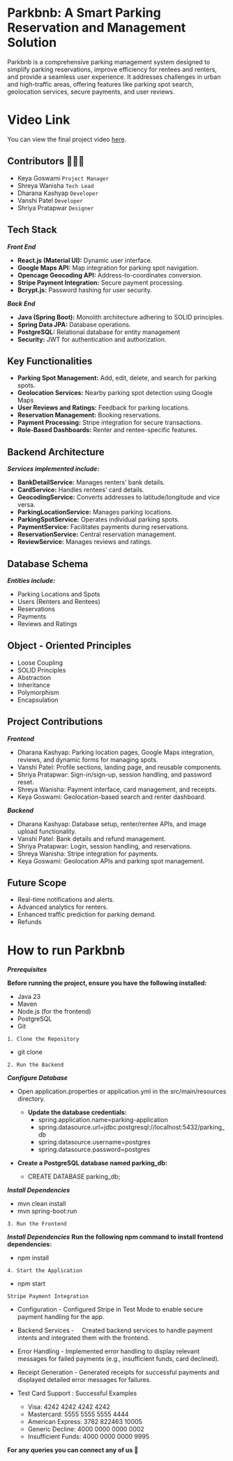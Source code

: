 # Parkbnb: A Smart Parking Reservation and Management Solution

Parkbnb is a comprehensive parking management system designed to simplify parking reservations, improve efficiency for rentees and renters, and provide a seamless user experience. It addresses challenges in urban and high-traffic areas, offering features like parking spot search, geolocation services, secure payments, and user reviews.

# Video Link

You can view the final project video [here](https://northeastern-my.sharepoint.com/:v:/r/personal/patel_vanshi_northeastern_edu/Documents/OOD_FINAL_PROJECT_GROUP2.MOV?csf=1&web=1&e=durQvo&nav=eyJyZWZlcnJhbEluZm8iOnsicmVmZXJyYWxBcHAiOiJTdHJlYW1XZWJBcHAiLCJyZWZlcnJhbFZpZXciOiJTaGFyZURpYWxvZy1MaW5rIiwicmVmZXJyYWxBcHBQbGF0Zm9ybSI6IldlYiIsInJlZmVycmFsTW9kZSI6InZpZXcifX0%3D).


## Contributors 👩🏻‍💻
- Keya Goswami    `Project Manager`
- Shreya Wanisha  `Tech Lead`
- Dharana Kashyap `Developer`
- Vanshi Patel    `Developer`
- Shriya Pratapwar `Designer`

## Tech Stack
***Front End***
- **React.js (Material UI):** Dynamic user interface.
- **Google Maps API:** Map integration for parking spot navigation.
- **Opencage Geocoding API:** Address-to-coordinates conversion.
- **Stripe Payment Integration:** Secure payment processing.
- **Bcrypt.js:** Password hashing for user security.

***Back End***
- **Java (Spring Boot):** Monolith architecture adhering to SOLID principles.
- **Spring Data JPA:** Database operations.
- **PostgreSQL:** Relational database for entity management
- **Security:** JWT for authentication and authorization.

## Key Functionalities
- **Parking Spot Management:** Add, edit, delete, and search for parking spots.
- **Geolocation Services:** Nearby parking spot detection using Google Maps
- **User Reviews and Ratings:** Feedback for parking locations.
- **Reservation Management:** Booking reservations.
- **Payment Processing:** Stripe integration for secure transactions.
- **Role-Based Dashboards:** Renter and rentee-specific features.

## Backend Architecture
***Services implemented include:***
- **BankDetailService:** Manages renters’ bank details.
- **CardService:** Handles rentees’ card details.
- **GeocodingService:** Converts addresses to latitude/longitude and vice versa.
- **ParkingLocationService:** Manages parking locations.
- **ParkingSpotService:** Operates individual parking spots.
- **PaymentService:** Facilitates payments during reservations.
- **ReservationService:** Central reservation management.
- **ReviewService:** Manages reviews and ratings.

## Database Schema
***Entities include:***
- Parking Locations and Spots
- Users (Renters and Rentees)
- Reservations
- Payments
- Reviews and Ratings

## Object - Oriented Principles
- Loose Coupling
- SOLID Principles
- Abstraction
- Inheritance
- Polymorphism
- Encapsulation

## Project Contributions
***Frontend***
- Dharana Kashyap: Parking location pages, Google Maps integration, reviews, and dynamic forms for managing spots.
- Vanshi Patel: Profile sections, landing page, and reusable components.
- Shriya Pratapwar: Sign-in/sign-up, session handling, and password reset.
- Shreya Wanisha: Payment interface, card management, and receipts.
- Keya Goswami: Geolocation-based search and renter dashboard.

***Backend***
- Dharana Kashyap: Database setup, renter/rentee APIs, and image upload functionality.
- Vanshi Patel: Bank details and refund management.
- Shriya Pratapwar: Login, session handling, and reservations.
- Shreya Wanisha: Stripe integration for payments.
- Keya Goswami: Geolocation APIs and parking spot management.

## Future Scope
- Real-time notifications and alerts.
- Advanced analytics for renters.
- Enhanced traffic prediction for parking demand.
- Refunds


# How to run Parkbnb

***Prerequisites***

**Before running the project, ensure you have the following installed:**
- Java 23
- Maven
- Node.js (for the frontend)
- PostgreSQL
- Git

`1. Clone the Repository`
- git clone <repository-url>

`2. Run the Backend`

***Configure Database***
- Open application.properties or application.yml in the src/main/resources directory.
  - **Update the database credentials:** 
    - spring.application.name=parking-application
    - spring.datasource.url=jdbc:postgresql://localhost:5432/parking_db
    - spring.datasource.username=postgres
    - spring.datasource.password=postgres
  
- **Create a PostgreSQL database named parking_db:**
  - CREATE DATABASE parking_db;

***Install Dependencies***
- mvn clean install
- mvn spring-boot:run
    
`3. Run the Frontend`

***Install Dependencies***
**Run the following npm command to install frontend dependencies:**
- npm install

`4. Start the Application`
- npm start

`Stripe Payment Integration`
- Configuration - Configured Stripe in Test Mode to enable secure payment handling for the app.
- Backend Services -  Created backend services to handle payment intents and integrated them with the frontend.
- Error Handling - Implemented error handling to display relevant messages for failed payments (e.g., insufficient funds, card declined).
- Receipt Generation - Generated receipts for successful payments and displayed detailed error messages for failures.
- Test Card Support : Successful Examples

  - Visa: 4242 4242 4242 4242
  - Mastercard: 5555 5555 5555 4444 
  - American Express: 3782 822463 10005
  - Generic Decline: 4000 0000 0000 0002 
  - Insufficient Funds: 4000 0000 0000 9995

**For any queries you can connect any of us 📧**




